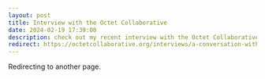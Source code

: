 ```yaml
---
layout: post
title: Interview with the Octet Collaborative
date: 2024-02-19 17:39:00
description: check out my recent interview with the Octet Collaborative about my experience with the Veritas Forum at MIT
redirect: https://octetcollaborative.org/interviews/a-conversation-with-lucas-attia
---
```


Redirecting to another page.
